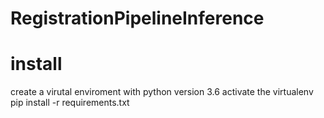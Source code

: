 # RegistrationPipelineInference
# install

create a virutal enviroment with python version 3.6
activate the virtualenv
pip install  -r requirements.txt


